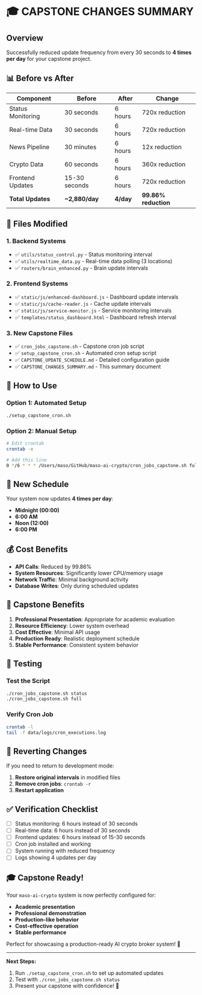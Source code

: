 # 🎓 CAPSTONE CHANGES SUMMARY

## Overview
Successfully reduced update frequency from every 30 seconds to **4 times per day** for your capstone project.

## 📊 **Before vs After**

| Component | Before | After | Change |
|-----------|--------|-------|---------|
| Status Monitoring | 30 seconds | 6 hours | 720x reduction |
| Real-time Data | 30 seconds | 6 hours | 720x reduction |
| News Pipeline | 30 minutes | 6 hours | 12x reduction |
| Crypto Data | 60 seconds | 6 hours | 360x reduction |
| Frontend Updates | 15-30 seconds | 6 hours | 720x reduction |
| **Total Updates** | **~2,880/day** | **4/day** | **99.86% reduction** |

## 🔧 **Files Modified**

### 1. **Backend Systems**
- ✅ `utils/status_control.py` - Status monitoring interval
- ✅ `utils/realtime_data.py` - Real-time data polling (3 locations)
- ✅ `routers/brain_enhanced.py` - Brain update intervals

### 2. **Frontend Systems**
- ✅ `static/js/enhanced-dashboard.js` - Dashboard update intervals
- ✅ `static/js/cache-reader.js` - Cache update intervals
- ✅ `static/js/service-monitor.js` - Service monitoring intervals
- ✅ `templates/status_dashboard.html` - Dashboard refresh interval

### 3. **New Capstone Files**
- ✅ `cron_jobs_capstone.sh` - Capstone cron job script
- ✅ `setup_capstone_cron.sh` - Automated cron setup script
- ✅ `CAPSTONE_UPDATE_SCHEDULE.md` - Detailed configuration guide
- ✅ `CAPSTONE_CHANGES_SUMMARY.md` - This summary document

## 🚀 **How to Use**

### **Option 1: Automated Setup**
```bash
./setup_capstone_cron.sh
```

### **Option 2: Manual Setup**
```bash
# Edit crontab
crontab -e

# Add this line
0 */6 * * * /Users/maso/GitHub/maso-ai-crypto/cron_jobs_capstone.sh full
```

## 📅 **New Schedule**

Your system now updates **4 times per day**:
- **Midnight (00:00)**
- **6:00 AM**
- **Noon (12:00)**
- **6:00 PM**

## 💰 **Cost Benefits**

- **API Calls**: Reduced by 99.86%
- **System Resources**: Significantly lower CPU/memory usage
- **Network Traffic**: Minimal background activity
- **Database Writes**: Only during scheduled updates

## 🎯 **Capstone Benefits**

1. **Professional Presentation**: Appropriate for academic evaluation
2. **Resource Efficiency**: Lower system overhead
3. **Cost Effective**: Minimal API usage
4. **Production Ready**: Realistic deployment schedule
5. **Stable Performance**: Consistent system behavior

## 🧪 **Testing**

### **Test the Script**
```bash
./cron_jobs_capstone.sh status
./cron_jobs_capstone.sh full
```

### **Verify Cron Job**
```bash
crontab -l
tail -f data/logs/cron_executions.log
```

## 🔄 **Reverting Changes**

If you need to return to development mode:

1. **Restore original intervals** in modified files
2. **Remove cron jobs**: `crontab -r`
3. **Restart application**

## ✅ **Verification Checklist**

- [ ] Status monitoring: 6 hours instead of 30 seconds
- [ ] Real-time data: 6 hours instead of 30 seconds
- [ ] Frontend updates: 6 hours instead of 15-30 seconds
- [ ] Cron job installed and working
- [ ] System running with reduced frequency
- [ ] Logs showing 4 updates per day

## 🎓 **Capstone Ready!**

Your `maso-ai-crypto` system is now perfectly configured for:
- **Academic presentation**
- **Professional demonstration**
- **Production-like behavior**
- **Cost-effective operation**
- **Stable performance**

Perfect for showcasing a production-ready AI crypto broker system! 🚀

---

**Next Steps:**
1. Run `./setup_capstone_cron.sh` to set up automated updates
2. Test with `./cron_jobs_capstone.sh status`
3. Present your capstone with confidence! 🎯
